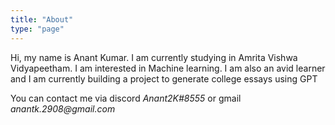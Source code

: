 ```yaml
---
title: "About"
type: "page"
---
```


Hi, my name is Anant Kumar. I am currently studying in Amrita Vishwa Vidyapeetham.
I am interested in Machine learning.
I am also an avid learner and I am currently building a project to generate college essays using GPT

You can contact me  via discord _Anant2K#8555_ or gmail _anantk.2908@gmail.com_
